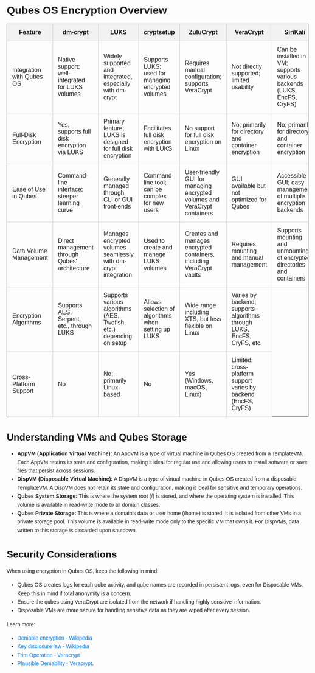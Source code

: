 <!DOCTYPE html>
<html lang="en">
<head>
  <meta charset="UTF-8">
  <meta name="viewport" content="width=device-width, initial-scale=1.0">
<title>Qubes OS Encryption Overview</title>
<style>
  /* Generic style */
  body {
       font-family: Arial, sans-serif;
       margin: 0;
       padding: 20px;
       line-height: 1.6;
       max-width: 21cm; /* Limit screen maximum width */
       height: 29.7cm;
       margin-left: auto;
       margin-right: auto;
  }
   h1, h2, h3, h4, h5, h6 {
       font-weight: bold;
       margin-bottom: 0.5em;
  }
   h1 {
       font-size: 2.5em;
       line-height: 1.2;
  }
   h2 {
       font-size: 2em;
       line-height: 1.3;
  }
   h3 {
       font-size: 1.8em;
       line-height: 1.4;
  }
   p {
       margin: 1em 0;
       text-align: justify; /* Justify text for better readability */
  }
   a {
       color: #007bff;
       text-decoration: none;
  }
   a:hover {
       text-decoration: underline;
  }
   blockquote {
       margin: 1em 0;
       padding: 0 1em;
       border-left: 3px solid #ccc;
  }
   blockquote cite {
       font-style: italic;
  }
   img {
       max-width: 100%;
       height: auto;
       display: block;
       margin: 1em 0;
  }
   pre {
       background-color: #f4f4f4;
       border: 1px solid #ccc;
       padding: 1em;
       overflow: auto;
       white-space: pre-wrap; /* Wrap long lines in preformatted text */
  }
   code {
       font-family: Consolas, Monaco, 'Andale Mono', monospace;
       font-size: 0.9em;
  }
  /* Tables */
   table {
       width: 100%;
       border-collapse: collapse;
       margin-bottom: 1em;
  }
   th, td {
       border: 1px solid #ccc;
       padding: 0.8em;
  }
   th {
       background-color: #f2f2f2;
  }
  /* Lists */
   ul, ol {
       margin: 1em 0;
       padding-left: 2em;
  }
  /* Miscellaneous */
   sup {
       vertical-align: super;
       font-size: smaller;
  }
   sub {
       vertical-align: sub;
       font-size: smaller;
  }
   @media screen and (max-width: 600px) {
      /* Adjustments for smaller screens */
       body {
           font-size: 16px; /* Font size for better readability */
           line-height: 1.5;
           margin: 0.5em;
      }
       h1 {
           font-size: 2em;
      }
       h2 {
           font-size: 1.8em;
      }
       h3 {
           font-size: 1.6em;
      }
       th, td {
           padding: 0.6em;
      }
       pre {
           padding: 0.5em;
      }
  }
</style>
</head>
<body>

  <h2>Qubes OS Encryption Overview</h2>

  <table border="1">
  <thead>
    <tr>
      <th>Feature</th>
      <th>dm-crypt</th>
      <th>LUKS</th>
      <th>cryptsetup</th>
      <th>ZuluCrypt</th>
      <th>VeraCrypt</th>
      <th>SiriKali</th>
    </tr>
  </thead>
  <tbody>
    <tr>
      <td>Integration with Qubes OS</td>
      <td>Native support; well-integrated for LUKS volumes</td>
      <td>Widely supported and integrated, especially with dm-crypt</td>
      <td>Supports LUKS; used for managing encrypted volumes</td>
      <td>Requires manual configuration; supports VeraCrypt</td>
      <td>Not directly supported; limited usability</td>
      <td>Can be installed in a VM; supports various backends (LUKS, EncFS, CryFS)</td>
    </tr>
    <tr>
      <td>Full-Disk Encryption</td>
      <td>Yes, supports full disk encryption via LUKS</td>
      <td>Primary feature; LUKS is designed for full disk encryption</td>
      <td>Facilitates full disk encryption with LUKS</td>
      <td>No support for full disk encryption on Linux</td>
      <td>No; primarily for directory and container encryption</td>
      <td>No; primarily for directory and container encryption</td>
    </tr>
    <tr>
      <td>Ease of Use in Qubes</td>
      <td>Command-line interface; steeper learning curve</td>
      <td>Generally managed through CLI or GUI front-ends</td>
      <td>Command-line tool; can be complex for new users</td>
      <td>User-friendly GUI for managing encrypted volumes and VeraCrypt containers</td>
      <td>GUI available but not optimized for Qubes</td>
      <td>Accessible GUI; easy management of multiple encryption backends</td>
    </tr>
    <tr>
      <td>Data Volume Management</td>
      <td>Direct management through Qubes' architecture</td>
      <td>Manages encrypted volumes seamlessly with dm-crypt integration</td>
      <td>Used to create and manage LUKS volumes</td>
      <td>Creates and manages encrypted containers, including VeraCrypt vaults</td>
      <td>Requires mounting and manual management</td>
      <td>Supports mounting and unmounting of encrypted directories and containers</td>
    </tr>
    <tr>
      <td>Encryption Algorithms</td>
      <td>Supports AES, Serpent, etc., through LUKS</td>
      <td>Supports various algorithms (AES, Twofish, etc.) depending on setup</td>
      <td>Allows selection of algorithms when setting up LUKS</td>
      <td>Wide range including XTS, but less flexible on Linux</td>
      <td>Varies by backend; supports algorithms through LUKS, EncFS, CryFS, etc.</td>
    </tr>
    <tr>
      <td>Cross-Platform Support</td>
      <td>No</td>
      <td>No; primarily Linux-based</td>
      <td>No</td>
      <td>Yes (Windows, macOS, Linux)</td>
      <td>Limited; cross-platform support varies by backend (EncFS, CryFS)</td>
    </tr>
  </tbody>
  </table>
  
  <!-- ######################################## -->
  
<h3>Understanding VMs and Qubes Storage</h3>

<ul>
  <li><strong>AppVM (Application Virtual Machine):</strong> An AppVM is a type of virtual
  machine in Qubes OS created from a TemplateVM. Each AppVM retains its state and
  configuration, making it ideal for regular use and allowing users to install software
  or save files that persist across sessions.</li>
  <li><strong>DispVM (Disposable Virtual Machine):</strong> A DispVM is a type of virtual
  machine in Qubes OS created from a disposable TemplateVM. A DispVM does not retain
  its state and configuration, making it ideal for sensitive and temporary operations.</li>
  <li><strong>Qubes System Storage:</strong> This is where the system root (/) is
  stored, and where the operating system is installed. This volume is available in
  read-write mode to all domain classes.</li>
  <li><strong>Qubes Private Storage:</strong> This is where a domain’s data or user home (/home)
  is stored. It is isolated from other VMs in a private storage pool. This volume is available
  in read-write mode only to the specific VM that owns it. For DispVMs, data written to this
  storage is discarded upon shutdown.</li>
</ul>

<!-- ######################################## -->

<h3>Security Considerations</h3>

<p>When using encryption in Qubes OS, keep the following in mind:</p>

<ul>
  <li>Qubes OS creates logs for each qube activity, and qube names are recorded in persistent
    logs, even for Disposable VMs. Keep this in mind if total anonymity is a concern.</li>
  <li>Ensure the qubes using VeraCrypt are isolated from the network if handling highly
    sensitive information.</li>
  <li>Disposable VMs are more secure for handling sensitive data as they are wiped after
    every session.</li>
</ul>

<p>Learn more:</p>
<ul>
 <li><a href="https://en.wikipedia.org/wiki/Deniable_encryption">Deniable encryption - Wikipedia</a></li>
 <li><a href="https://en.wikipedia.org/wiki/Key_disclosure_law">Key disclosure law - Wikipedia</a></li>
 <li><a href="https://veracrypt.eu/en/Trim%20Operation.html">Trim Operation - Veracrypt</a></li>
 <li><a href="https://veracrypt.fr/en/Plausible%20Deniability.html">Plausible Deniability - Veracrypt</a>.</li>
</ul>
</body>
</html>